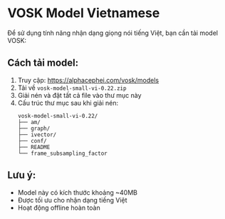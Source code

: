 # VOSK Model Vietnamese

Để sử dụng tính năng nhận dạng giọng nói tiếng Việt, bạn cần tải model VOSK:

## Cách tải model:

1. Truy cập: https://alphacephei.com/vosk/models
2. Tải về `vosk-model-small-vi-0.22.zip`
3. Giải nén và đặt tất cả file vào thư mục này
4. Cấu trúc thư mục sau khi giải nén:
   ```
   vosk-model-small-vi-0.22/
   ├── am/
   ├── graph/
   ├── ivector/
   ├── conf/
   ├── README
   └── frame_subsampling_factor
   ```

## Lưu ý:

- Model này có kích thước khoảng ~40MB
- Được tối ưu cho nhận dạng tiếng Việt
- Hoạt động offline hoàn toàn
